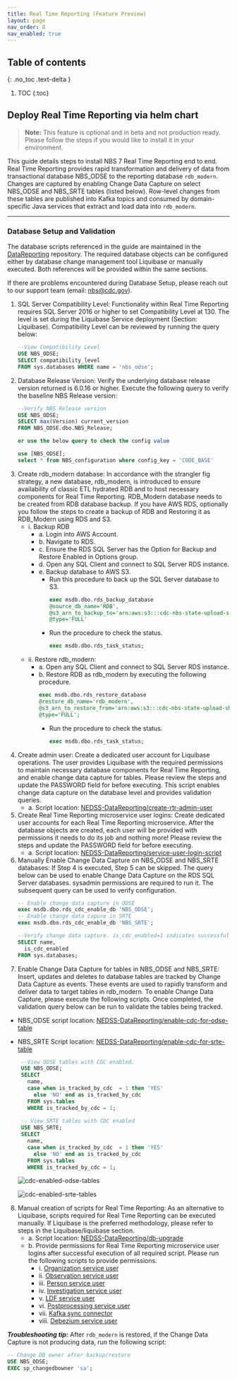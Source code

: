 ```yaml
---
title: Real Time Reporting (Feature Preview)
layout: page
nav_order: 8
nav_enabled: true
---
```


## Table of contents
{: .no_toc .text-delta }

1. TOC
{:toc}

## Deploy Real Time Reporting via helm chart

> **Note:** This feature is optional and in beta and not production ready. Please follow the steps if you would like to install it in your environment.

This guide details steps to install NBS 7 Real Time Reporting end to end. Real Time Reporting provides rapid transformation and delivery of data from transactional database NBS_ODSE to the reporting database `rdb_modern`. Changes are captured by enabling Change Data Capture on select NBS_ODSE and NBS_SRTE tables (listed below). Row-level changes from these tables are published into Kafka topics and consumed by domain-specific Java services that extract and load data into `rdb_modern`.

---

### Database Setup and Validation

The database scripts referenced in the guide are maintained in the [DataReporting](https://github.com/CDCgov/DataReporting) repository. The required database objects can be configured either by database change management tool Liquibase or manually executed. Both references will be provided within the same sections.

If there are problems encountered during Database Setup, please reach out to our support team (email: nbs@cdc.gov).

1. SQL Server Compatibility Level: Functionality within Real Time Reporting requires SQL Server 2016 or higher to set Compatibility Level at 130. The level is set during the Liquibase Service deployment (Section: Liquibase). Compatibility Level can be reviewed by running the query below:
   ```sql
   --View Compatibility Level
   USE NBS_ODSE;  
   SELECT compatibility_level  
   FROM sys.databases WHERE name = 'nbs_odse';
   ```
2. Database Release Version: Verify the underlying database release version returned is 6.0.16 or higher. Execute the following query to verify the baseline NBS Release version:
   ```sql
   --Verify NBS Release version
   USE NBS_ODSE; 
   SELECT max(Version) current_version
   FROM NBS_ODSE.dbo.NBS_Release;
   
   or use the below query to check the config value
   
   use [NBS_ODSE];
   select * from NBS_configuration where config_key = 'CODE_BASE'
   ```
3. Create rdb_modern database: In accordance with the strangler fig strategy, a new database, rdb_modern, is introduced to ensure availability of classic ETL hydrated RDB and to host necessary components for Real Time Reporting. RDB_Modern database needs to be created from RDB database backup. If you have AWS RDS, optionally you follow the steps to create a backup of RDB and Restoring it as RDB_Modern using RDS and S3.
   - i. Backup RDB
       - a. Login into AWS Account.
       - b. Navigate to RDS.
       - c. Ensure the RDS SQL Server has the Option for Backup and Restore Enabled in Options group.
       - d. Open any SQL Client and connect to SQL Server RDS instance.
       - e. Backup database to AWS S3.
            - Run this procedure to back up the SQL Server database to S3.
              ```sql
              exec msdb.dbo.rds_backup_database
              @source_db_name='RDB',
              @s3_arn_to_backup_to='arn:aws:s3:::cdc-nbs-state-upload-shared/Classic-6.0.16/rdb_classic_2024_07_22_5pmet.bak',
              @type='FULL'
              ```
            - Run the procedure to check the status.
              ```sql
              exec msdb.dbo.rds_task_status;
              ```
   - ii. Restore rdb_modern:
       - a. Open any SQL Client and connect to SQL Server RDS instance.
       - b. Restore RDB as rdb_modern by executing the following procedure.
            ```sql
            exec msdb.dbo.rds_restore_database  
            @restore_db_name='rdb_modern',
            @s3_arn_to_restore_from='arn:aws:s3:::cdc-nbs-state-upload-shared/Classic-6.0.16/rdb_classic_gdit_07_10_5pmet.bak',
            @type='FULL';
            ```
            - Run the procedure to check the status.
              ```sql
              exec msdb.dbo.rds_task_status;
              ```
4. Create admin user: Create a dedicated user account for Liquibase operations. The user provides Liquibase with the required permissions to maintain necessary database components for Real Time Reporting, and enable change data capture for tables. Please review the steps and update the PASSWORD field for before executing. This script enables change data capture on the database level and provides validation queries.
   - a. Script location: [NEDSS-DataReporting/create-rtr-admin-user](https://github.com/CDCgov/NEDSS-DataReporting/blob/main/liquibase-service/src/main/resources/db/master/routines/000-create_rtr_admin_user-001.sql)
5. Create Real Time Reporting microservice user logins: Create dedicated user accounts for each Real Time Reporting microservice. After the database objects are created, each user will be provided with permissions it needs to do its job and nothing more! Please review the steps and update the PASSWORD field for before executing.
   - a. Script location: [NEDSS-DataReporting/service-user-login-script](https://github.com/CDCgov/NEDSS-DataReporting/blob/main/db/upgrade/master/routines/001-service_users_login_creation.sql)
6. Manually Enable Change Data Capture on NBS_ODSE and NBS_SRTE databases: If Step 4 is executed, Step 5 can be skipped. The query below can be used to enable Change Data Capture on the RDS SQL Server databases. sysadmin permissions are required to run it. The subsequent query can be used to verify configuration.
   ```sql
   -- Enable change data capture in ODSE
   exec msdb.dbo.rds_cdc_enable_db 'NBS_ODSE';
   -- Enable change data capure in SRTE
   exec msdb.dbo.rds_cdc_enable_db 'NBS_SRTE';
   
   --Verify change data capture. is_cdc_enabled=1 indicates successful configuration. 
   SELECT name,
     is_cdc_enabled
   FROM sys.databases;
   ```
7. Enable Change Data Capture for tables in NBS_ODSE and NBS_SRTE: Insert, updates and deletes to database tables are tracked by Change Data Capture as events. These events are used to rapidly transform and deliver data to target tables in rdb_modern. To enable Change Data Capture, please execute the following scripts. Once completed, the validation query below can be run to validate the tables being tracked.
- NBS_ODSE script location: [NEDSS-DataReporting/enable-cdc-for-odse-table](https://github.com/CDCgov/NEDSS-DataReporting/blob/main/db/upgrade/odse/000-odse-db-general.sql)
- NBS_SRTE Script location: [NEDSS-DataReporting/enable-cdc-for-srte-table](https://github.com/CDCgov/NEDSS-DataReporting/blob/main/db/upgrade/srte/000-srte-db-general.sql)

  ```sql
   --View ODSE tables with CDC enabled. 
   USE NBS_ODSE;
   SELECT
     name,
     case when is_tracked_by_cdc  = 1 then 'YES'
       else 'NO' end as is_tracked_by_cdc
     FROM sys.tables
     WHERE is_tracked_by_cdc = 1;
   
   -- View SRTE tables with CDC enabled
   USE NBS_SRTE;
   SELECT
     name,
     case when is_tracked_by_cdc  = 1 then 'YES'
       else 'NO' end as is_tracked_by_cdc
     FROM sys.tables
     WHERE is_tracked_by_cdc = 1;
   ```

   ![cdc-enabled-odse-tables](/just-the-doc/docs/7_feature_preview/images/cdc_enabled_odse_tables.png)
   
   ![cdc-enabled-srte-tables](/just-the-doc/docs/7_feature_preview/images/cdc_enabled_srte_tables.png)

8. Manual creation of scripts for Real Time Reporting: As an alternative to Liquibase, scripts required for Real Time Reporting can be executed manually. If Liquibase is the preferred methodology, please refer to steps in the Liquibase/liquibase section.
   - a. Script location: [NEDSS-DataReporting/db-upgrade](https://github.com/CDCgov/NEDSS-DataReporting/tree/main/db/upgrade/rdb_modern#database-upgrade-script)
   - b. Provide permissions for Real Time Reporting microservice user logins after successful execution of all required script. Please run the following scripts to provide permissions.
     -   i. [Organization service user](https://github.com/CDCgov/NEDSS-DataReporting/blob/main/db/upgrade/master/routines/002-create_organization_service_user.sql)
     -   ii. [Observation service user](https://github.com/CDCgov/NEDSS-DataReporting/blob/main/db/upgrade/master/routines/003-create_observation_service_user.sql)
     -   iii. [Person service user](https://github.com/CDCgov/NEDSS-DataReporting/blob/main/db/upgrade/master/routines/004-create_person_service_user.sql)
     -   iv. [Investigation service user](https://github.com/CDCgov/NEDSS-DataReporting/blob/main/db/upgrade/master/routines/005-create_investigation_service_user.sql)
     -   v. [LDF service user](https://github.com/CDCgov/NEDSS-DataReporting/blob/main/db/upgrade/master/routines/006-create_ldf_service_user.sql)
     -   vi. [Postprocessing service user](https://github.com/CDCgov/NEDSS-DataReporting/blob/main/db/upgrade/master/routines/007-create_post_processing_service_user.sql)
     -   vii. [Kafka sync connector](https://github.com/CDCgov/NEDSS-DataReporting/blob/main/db/upgrade/master/routines/008-create_kafka_sync_connector_service_user.sql)
     -   viii. [Debezium service user](https://github.com/CDCgov/NEDSS-DataReporting/blob/main/db/upgrade/master/routines/009-create_debezium_service_user.sql)

**_Troubleshooting tip:_** After `rdb_modern` is restored, if the Change Data Capture is not producing data, run the following script:

   ```sql
   -- Change DB owner after backup/restore
   USE NBS_ODSE;
   EXEC sp_changedbowner 'sa';
   ```



            
